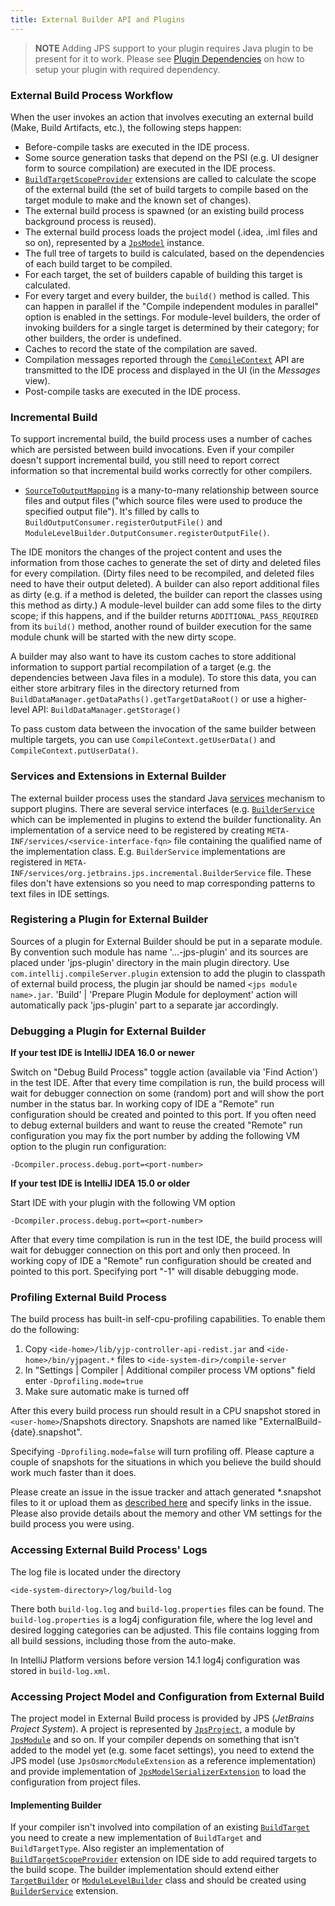 ```yaml
---
title: External Builder API and Plugins
---
```

<!-- Copyright 2000-2020 JetBrains s.r.o. and other contributors. Use of this source code is governed by the Apache 2.0 license that can be found in the LICENSE file. -->

> **NOTE** Adding JPS support to your plugin requires Java plugin to be present for it to work.
> Please see [Plugin Dependencies](/basics/plugin_structure/plugin_dependencies.md) on how to setup your plugin with required dependency.

### External Build Process Workflow

When the user invokes an action that involves executing an external build (Make, Build Artifacts, etc.), the following steps happen:

* Before-compile tasks are executed in the IDE process.
* Some source generation tasks that depend on the PSI (e.g. UI designer form to source compilation) are executed in the IDE process.
* [`BuildTargetScopeProvider`](upsource:///java/compiler/impl/src/com/intellij/compiler/impl/BuildTargetScopeProvider.java) extensions are called to calculate the scope of the external build (the set of build targets to compile based on the target module to make and the known set of changes).
* The external build process is spawned (or an existing build process background process is reused).
* The external build process loads the project model (.idea, .iml files and so on), represented by a [`JpsModel`](upsource:///jps/model-api/src/org/jetbrains/jps/model/JpsModel.java) instance.
* The full tree of targets to build is calculated, based on the dependencies of each build target to be compiled.
* For each target, the set of builders capable of building this target is calculated.
* For every target and every builder, the `build()` method is called.
  This can happen in parallel if the "Compile independent modules in parallel" option is enabled in the settings.
  For module-level builders, the order of invoking builders for a single target is determined by their category; for other builders, the order is undefined.
* Caches to record the state of the compilation are saved.
* Compilation messages reported through the [`CompileContext`](upsource:///jps/jps-builders/src/org/jetbrains/jps/incremental/CompileContext.java) API are transmitted to the IDE process and displayed in the UI (in the *Messages* view).
* Post-compile tasks are executed in the IDE process.

### Incremental Build

To support incremental build, the build process uses a number of caches which are persisted between build invocations.
Even if your compiler doesn't support incremental build, you still need to report correct information so that incremental build works correctly for other compilers.

* [`SourceToOutputMapping`](upsource:///jps/jps-builders/src/org/jetbrains/jps/builders/storage/SourceToOutputMapping.java) is a many-to-many relationship between source files and output files ("which source files were used to produce the specified output file").
  It's filled by calls to `BuildOutputConsumer.registerOutputFile()` and `ModuleLevelBuilder.OutputConsumer.registerOutputFile()`.

The IDE monitors the changes of the project content and uses the information from those caches to generate the set of dirty and deleted files for every compilation. (Dirty files need to be recompiled, and deleted files need to have their output deleted).
A builder can also report additional files as dirty (e.g. if a method is deleted, the builder can report the classes using this method as dirty.) A module-level builder can add some files to the dirty scope; if this happens, and if the builder returns `ADDITIONAL_PASS_REQUIRED` from its `build()` method, another round of builder execution for the same module chunk will be started with the new dirty scope.

A builder may also want to have its custom caches to store additional information to support partial recompilation of a target (e.g. the dependencies between Java files in a module).
To store this data, you can either store arbitrary files in the directory returned from `BuildDataManager.getDataPaths().getTargetDataRoot()` or use a higher-level API: `BuildDataManager.getStorage()`

To pass custom data between the invocation of the same builder between multiple targets, you can use `CompileContext.getUserData()` and `CompileContext.putUserData()`.

### Services and Extensions in External Builder

The external builder process uses the standard Java [services](https://docs.oracle.com/javase/8/docs/api/java/util/ServiceLoader.html) mechanism to support plugins.
There are several service interfaces (e.g. [`BuilderService`](upsource:///jps/jps-builders/src/org/jetbrains/jps/incremental/BuilderService.java) which can be implemented in plugins to extend the builder functionality.
An implementation of a service need to be registered by creating `META-INF/services/<service-interface-fqn>` file containing the qualified name of the implementation class.
E.g. `BuilderService` implementations are registered in `META-INF/services/org.jetbrains.jps.incremental.BuilderService` file.
These files don't have extensions so you need to map corresponding patterns to text files in IDE settings.

### Registering a Plugin for External Builder

Sources of a plugin for External Builder should be put in a separate module.
By convention such module has name '...-jps-plugin' and its sources are placed under 'jps-plugin' directory in the main plugin directory.
Use `com.intellij.compileServer.plugin` extension to add the plugin to classpath of external build process, the plugin jar should be named `<jps module name>.jar`. 'Build' \| 'Prepare Plugin Module for deployment' action will automatically pack 'jps-plugin' part to a separate jar accordingly.

### Debugging a Plugin for External Builder

**If your test IDE is IntelliJ IDEA 16.0 or newer**

Switch on "Debug Build Process" toggle action (available via 'Find Action') in the test IDE.
After that every time compilation is run, the build process will wait for debugger connection on some (random) port and will show the port number in the status bar.
In working copy of IDE a "Remote" run configuration should be created and pointed to this port.
If you often need to debug external builders and want to reuse the created "Remote" run configuration you may fix the port number by adding the following VM option to the plugin run configuration:

```
-Dcompiler.process.debug.port=<port-number>
```


**If your test IDE is IntelliJ IDEA 15.0 or older**

Start IDE with your plugin with the following VM option

```
-Dcompiler.process.debug.port=<port-number>
```


After that every time compilation is run in the test IDE, the build process will wait for debugger connection on this port and only then proceed.  In working copy of IDE a "Remote" run configuration should be created and pointed to this port.
Specifying port "-1" will disable debugging mode.

### Profiling External Build Process

The build process has built-in self-cpu-profiling capabilities.
To enable them do the following:

1. Copy `<ide-home>/lib/yjp-controller-api-redist.jar` and `<ide-home>/bin/yjpagent.*`  files to `<ide-system-dir>/compile-server`
2. In "Settings \| Compiler \| Additional compiler process VM options" field enter `-Dprofiling.mode=true`
3. Make sure automatic make is turned off

After this every build process run should result in a CPU snapshot stored in `<user-home>`/Snapshots directory.
Snapshots are named like "ExternalBuild\-\{date\}.snapshot".

Specifying `-Dprofiling.mode=false` will turn profiling off.
Please capture a couple of snapshots for the situations in which you believe the build should work much faster than it does.

Please create an issue in the issue tracker and attach generated \*.snapshot files to it or upload them as [described here](https://intellij-support.jetbrains.com/hc/en-us/articles/206869619) and specify links in the issue.
Please also provide details about the memory and other VM settings for the build process you were using.


### Accessing External Build Process' Logs

The log file is located under the directory

```
<ide-system-directory>/log/build-log
```

There both `build-log.log` and `build-log.properties` files can be found.
The `build-log.properties` is a log4j configuration file, where the log level and desired logging categories can be adjusted.
This file contains logging from all build sessions, including those from the auto-make.

In IntelliJ Platform versions before version 14.1 log4j configuration was stored in `build-log.xml`.

### Accessing Project Model and Configuration from External Build

The project model in External Build process is provided by JPS (*JetBrains Project System*).
A project is represented by [`JpsProject`](upsource:///jps/model-api/src/org/jetbrains/jps/model/JpsProject.java), a module by [`JpsModule`](upsource:///jps/model-api/src/org/jetbrains/jps/model/JpsProject.java) and so on.
If your compiler depends on something that isn't added to the model yet (e.g. some facet settings), you need to extend the JPS model (use `JpsOsmorcModuleExtension` as a reference implementation) and provide implementation of [`JpsModelSerializerExtension`](upsource:///jps/model-serialization/src/org/jetbrains/jps/model/serialization/JpsModelSerializerExtension.java) to load the configuration from project files.

#### Implementing Builder

If your compiler isn't involved into compilation of an existing [`BuildTarget`](upsource:///jps/jps-builders/src/org/jetbrains/jps/builders/BuildTarget.java) you need to create a new implementation of `BuildTarget` and `BuildTargetType`.
Also register an implementation of [`BuildTargetScopeProvider`](upsource:///java/compiler/impl/src/com/intellij/compiler/impl/BuildTargetScopeProvider.java) extension on IDE side to add required targets to the build scope.
The builder implementation should extend either [`TargetBuilder`](upsource:///jps/jps-builders/src/org/jetbrains/jps/incremental/TargetBuilder.java) or [`ModuleLevelBuilder`](upsource:///jps/jps-builders/src/org/jetbrains/jps/incremental/ModuleLevelBuilder.java) class and should be created using [`BuilderService`](upsource:///jps/jps-builders/src/org/jetbrains/jps/incremental/BuilderService.java) extension.
